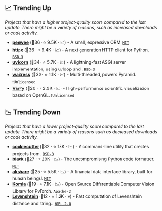 ## 📈 Trending Up

_Projects that have a higher project-quality score compared to the last update. There might be a variety of reasons, such as increased downloads or code activity._

- <b><a href="https://github.com/coleifer/peewee">peewee</a></b> (🥇36 ·  ⭐ 9.5K · 📈) - A small, expressive ORM. <code><a href="http://bit.ly/34MBwT8">MIT</a></code>
- <b><a href="https://github.com/encode/httpx">httpx</a></b> (🥈36 ·  ⭐ 9.4K · 📈) - A next generation HTTP client for Python. <code><a href="http://bit.ly/3aKzpTv">BSD-3</a></code>
- <b><a href="https://github.com/encode/uvicorn">uvicorn</a></b> (🥇34 ·  ⭐ 5.7K · 📈) - A lightning-fast ASGI server implementation, using uvloop and.. <code><a href="http://bit.ly/3aKzpTv">BSD-3</a></code>
- <b><a href="https://github.com/Pylons/waitress">waitress</a></b> (🥉30 ·  ⭐ 1.1K · 📈) - Multi-threaded, powers Pyramid. <code>❗Unlicensed</code>
- <b><a href="https://github.com/vispy/vispy">VisPy</a></b> (🥉26 ·  ⭐ 2.9K · 📈) - High-performance scientific visualization based on OpenGL. <code>❗Unlicensed</code>

## 📉 Trending Down

_Projects that have a lower project-quality score compared to the last update. There might be a variety of reasons such as decreased downloads or code activity._

- <b><a href="https://github.com/cookiecutter/cookiecutter">cookiecutter</a></b> (🥇32 ·  ⭐ 18K · 📉) - A command-line utility that creates projects from.. <code><a href="http://bit.ly/3aKzpTv">BSD-3</a></code>
- <b><a href="https://github.com/psf/black">black</a></b> (🥈27 ·  ⭐ 29K · 📉) - The uncompromising Python code formatter. <code><a href="http://bit.ly/34MBwT8">MIT</a></code>
- <b><a href="https://github.com/akfamily/akshare">akshare</a></b> (🥇25 ·  ⭐ 5.5K · 📉) - A financial data interface library, built for human beings!. <code><a href="http://bit.ly/34MBwT8">MIT</a></code>
- <b><a href="https://github.com/kornia/kornia">Kornia</a></b> (🥉19 ·  ⭐ 7.1K · 📉) - Open Source Differentiable Computer Vision Library for PyTorch. <code><a href="http://bit.ly/3nYMfla">Apache-2</a></code>
- <b><a href="https://github.com/ztane/python-Levenshtein">Levenshtein</a></b> (🥉12 ·  ⭐ 1.2K · 💀) - Fast computation of Levenshtein distance and string.. <code><a href="http://bit.ly/2KucAZR">❗️GPL-2.0</a></code>

